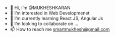 - 👋 Hi, I’m @MUKHESHKARAN
- 👀 I’m interested in Web Developmenet
- 🌱 I’m currently learning React JS, Angular Js
- 💞️ I’m looking to collaborate on ...
- 📫 How to reach me smartmukhesh@gmail.com

<!---
MUKHESHKARAN/MUKHESHKARAN is a ✨ special ✨ repository because its `README.md` (this file) appears on your GitHub profile.
You can click the Preview link to take a look at your changes.
--->
